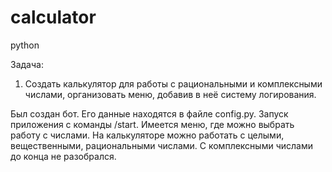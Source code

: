# calculator
python


Задача:
1) Создать калькулятор для работы с рациональными и комплексными числами, организовать меню, добавив в неё систему 
   логирования.
   
Был создан бот. Его данные находятся в файле config.py. Запуск приложения с команды /start. Имеется меню, где
можно выбрать работу с числами. На калькуляторе можно работать с целыми, вещественными, рациональными числами.
С комплексными числами до конца не разобрался.
